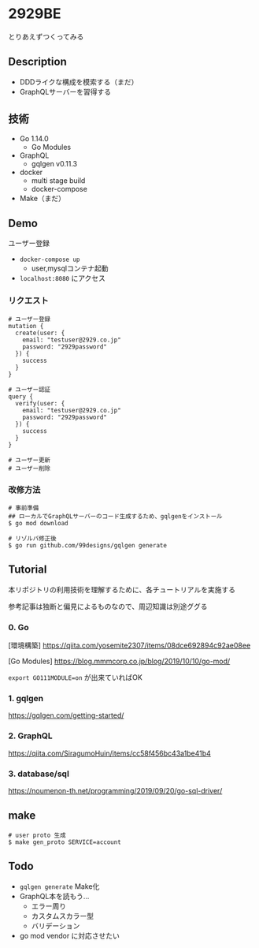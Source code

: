 # 2929BE

とりあえずつくってみる

## Description

- DDDライクな構成を模索する（まだ）
- GraphQLサーバーを習得する

## 技術

- Go 1.14.0
    - Go Modules
- GraphQL
    - gqlgen v0.11.3
- docker
    - multi stage build
    - docker-compose
- Make（まだ）

## Demo

ユーザー登録

- `docker-compose up`
    - user,mysqlコンテナ起動
- `localhost:8080` にアクセス

### リクエスト

```
# ユーザー登録
mutation {
  create(user: {
    email: "testuser@2929.co.jp"
    password: "2929password"
  }) {
    success
  }
}
```

```
# ユーザー認証
query {
  verify(user: {
    email: "testuser@2929.co.jp"
    password: "2929password"
  }) {
    success
  }
}
```


```
# ユーザー更新
# ユーザー削除
```

### 改修方法

```
# 事前準備
## ローカルでGraphQLサーバーのコード生成するため、gqlgenをインストール
$ go mod download
```

```
# リゾルバ修正後
$ go run github.com/99designs/gqlgen generate
```

## Tutorial

本リポジトリの利用技術を理解するために、各チュートリアルを実施する

参考記事は独断と偏見によるものなので、周辺知識は別途ググる

### 0. Go

[環境構築]
https://qiita.com/yosemite2307/items/08dce692894c92ae08ee

[Go Modules]
https://blog.mmmcorp.co.jp/blog/2019/10/10/go-mod/

`export GO111MODULE=on` が出来ていればOK

### 1. gqlgen

https://gqlgen.com/getting-started/

### 2. GraphQL

https://qiita.com/SiragumoHuin/items/cc58f456bc43a1be41b4

### 3. database/sql

https://noumenon-th.net/programming/2019/09/20/go-sql-driver/

## make

```
# user proto 生成
$ make gen_proto SERVICE=account
```

## Todo

- `gqlgen generate` Make化
- GraphQL本を読もう...
    - エラー周り
    - カスタムスカラー型
    - バリデーション
- go mod vendor に対応させたい
